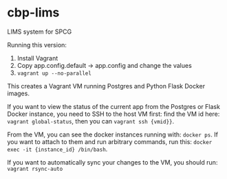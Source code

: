 # cbp-lims
LIMS system for SPCG

Running this version:

1. Install Vagrant
2. Copy app.config.default -> app.config and change the values
3. ```vagrant up --no-parallel```


This creates a Vagrant VM running Postgres and Python Flask Docker images.

If you want to view the status of the current app from the Postgres or Flask Docker instance, you need to SSH to the host VM first:
find the VM id here: ```vagrant global-status```, then you can ```vagrant ssh {vmid}}```.

From the VM, you can see the docker instances running with: ```docker ps```. If you want to attach to them and run arbitrary commands, 
run this: ```docker exec -it {instance_id} /bin/bash```.

If you want to automatically sync your changes to the VM, you should run: ```vagrant rsync-auto```
